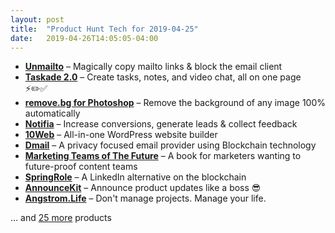 ```yaml
---
layout: post
title:  "Product Hunt Tech for 2019-04-25"
date:   2019-04-26T14:05:05-04:00
---
```


* **[Unmailto](https://www.producthunt.com/posts/unmailto?utm_campaign=producthunt-api&utm_medium=api&utm_source=Application%3A+Daily+Digest+RSS+%28ID%3A+3202%29)** – Magically copy mailto links & block the email client
* **[Taskade 2.0](https://www.producthunt.com/posts/taskade-2-0?utm_campaign=producthunt-api&utm_medium=api&utm_source=Application%3A+Daily+Digest+RSS+%28ID%3A+3202%29)** – Create tasks, notes, and video chat, all on one page ⚡️✏️✅
* **[remove.bg for Photoshop](https://www.producthunt.com/posts/remove-bg-for-photoshop?utm_campaign=producthunt-api&utm_medium=api&utm_source=Application%3A+Daily+Digest+RSS+%28ID%3A+3202%29)** – Remove the background of any image 100% automatically
* **[Notifia](https://www.producthunt.com/posts/notifia?utm_campaign=producthunt-api&utm_medium=api&utm_source=Application%3A+Daily+Digest+RSS+%28ID%3A+3202%29)** – Increase conversions, generate leads & collect feedback
* **[10Web](https://www.producthunt.com/posts/10web?utm_campaign=producthunt-api&utm_medium=api&utm_source=Application%3A+Daily+Digest+RSS+%28ID%3A+3202%29)** – All-in-one WordPress website builder
* **[Dmail](https://www.producthunt.com/posts/dmail-3?utm_campaign=producthunt-api&utm_medium=api&utm_source=Application%3A+Daily+Digest+RSS+%28ID%3A+3202%29)** – A privacy focused email provider using Blockchain technology
* **[Marketing Teams of The Future](https://www.producthunt.com/posts/marketing-teams-of-the-future?utm_campaign=producthunt-api&utm_medium=api&utm_source=Application%3A+Daily+Digest+RSS+%28ID%3A+3202%29)** – A book for marketers wanting to future-proof content teams
* **[SpringRole](https://www.producthunt.com/posts/springrole-3?utm_campaign=producthunt-api&utm_medium=api&utm_source=Application%3A+Daily+Digest+RSS+%28ID%3A+3202%29)** – A LinkedIn alternative on the blockchain
* **[AnnounceKit](https://www.producthunt.com/posts/announcekit-3?utm_campaign=producthunt-api&utm_medium=api&utm_source=Application%3A+Daily+Digest+RSS+%28ID%3A+3202%29)** – Announce product updates like a boss 😎
* **[Angstrom.Life](https://www.producthunt.com/posts/angstrom-life?utm_campaign=producthunt-api&utm_medium=api&utm_source=Application%3A+Daily+Digest+RSS+%28ID%3A+3202%29)** – Don't manage projects. Manage your life.

… and [25 more](https://www.producthunt.com/tech) products